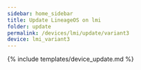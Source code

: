 ```yaml
---
sidebar: home_sidebar
title: Update LineageOS on lmi
folder: update
permalink: /devices/lmi/update/variant3
device: lmi_variant3
---
```

{% include templates/device_update.md %}
